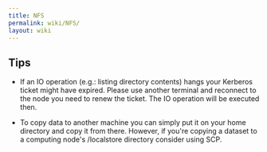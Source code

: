 ```yaml
---
title: NFS
permalink: wiki/NFS/
layout: wiki
---
```


Tips
----

-   If an IO operation (e.g.: listing directory contents) hangs your
    Kerberos ticket might have expired. Please use another terminal and
    reconnect to the node you need to renew the ticket. The IO operation
    will be executed then.

<!-- -->

-   To copy data to another machine you can simply put it on your home
    directory and copy it from there. However, if you're copying a
    dataset to a computing node's /localstore directory consider using
    SCP.
